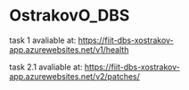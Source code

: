 # OstrakovO_DBS
 
 task 1 avaliable at: https://fiit-dbs-xostrakov-app.azurewebsites.net/v1/health
 
 task 2.1 avaliable at: https://fiit-dbs-xostrakov-app.azurewebsites.net/v2/patches/
